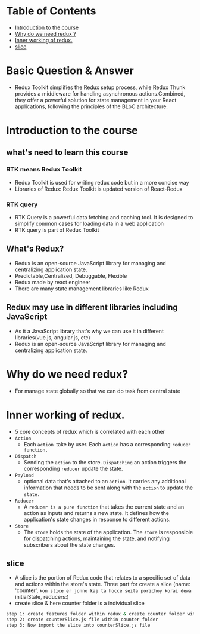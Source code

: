 # Table of Contents

- [Introduction to the course](#introduction-to-the-course)
- [Why do we need redux ?](#why-do-we-need-redux)
- [Inner working of redux.](#inner-working-of-redux)
- [slice](#slice)

# Basic Question & Answer

- Redux Toolkit simplifies the Redux setup process, while Redux Thunk provides a middleware for handling asynchronous actions.Combined, they offer a powerful solution for state management in your React applications, following the principles of the BLoC architecture.

# Introduction to the course

## what's need to learn this course

### RTK means Redux Toolkit

- Redux Toolkit is used for writing redux code but in a more concise way
- Libraries of Redux: Redux Toolkit is updated version of React-Redux

### RTK query

- RTK Query is a powerful data fetching and caching tool. It is designed to simplify common cases for loading data in a web application
- RTK query is part of Redux Toolkit

## What's Redux?

- Redux is an open-source JavaScript library for managing and centralizing application state.
- Predictable,Centralized, Debuggable, Flexible
- Redux made by react engineer
- There are many state management libraries like Redux

## Redux may use in different libraries including JavaScript

- As it a JavaScript library that's why we can use it in different libraries(vue.js, angular.js, etc)
- Redux is an open-source JavaScript library for managing and centralizing application state.

# Why do we need redux?

- For manage state globally so that we can do task from central state

# Inner working of redux.

- 5 core concepts of redux which is correlated with each other
- `Action `
  - Each `action `take by user. Each `action` has a corresponding `reducer function.`
- `Dispatch `
  - Sending the `action` to the store. `Dispatching` an action triggers the corresponding `reducer` update the state.
- `Payload`
  - optional data that's attached to an `action`. It carries any additional information that needs to be sent along with the `action` to update the `state.`
- `Reducer`
  - A `reducer is a pure function` that takes the current state and an action as inputs and returns a new state. It defines how the application's state changes in response to different actions.
- `Store`
  - The `store` holds the state of the application. The `store` is responsible for dispatching actions, maintaining the state, and notifying subscribers about the state changes.


## slice
- A slice is the portion of Redux code that relates to a specific set of data and actions within the store's state.
Three part for create a slice
(name: 'counter', `kon slice er jonno kaj ta hocce seita porichoy korai dewa`
  initialState,
  reducers:)
- create slice & here counter folder is a individual slice
```sh
step 1: create features folder within redux & create counter folder within features folder
step 2: create counterSlice.js file within counter folder 
step 3: Now import the slice into counterSlice.js file
```